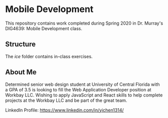 # Mobile Development
This repository contains work completed during Spring 2020 in Dr. Murray's DIG4639: Mobile Development class.

## Structure
The *ice* folder contains in-class exercises. 

## About Me
Determined senior web design student at University of Central Florida with a GPA of 3.5 is looking to fill the Web Application Developer position at Workbay LLC. Wishing to apply JavaScript and React skills to help complete projects at the Workbay LLC and be part of the great team.

LinkedIn Profile: https://www.linkedin.com/in/yichen1314/